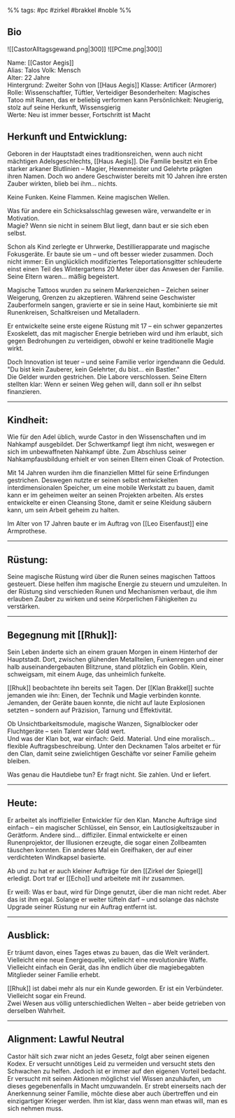 %% tags: #pc #zirkel #brakkel #noble %%

## Bio

![[CastorAlltagsgewand.png|300]] ![[PCme.png|300]] 

Name: [[Castor Aegis]]  
Alias: Talos
Volk: Mensch  
Alter: 22 Jahre  
Hintergrund: Zweiter Sohn von [[Haus Aegis]]
Klasse: Artificer (Armorer)  
Rolle: Wissenschaftler, Tüftler, Verteidiger
Besonderheiten: Magisches Tatoo mit Runen, das er beliebig verformen kann
Persönlichkeit: Neugierig, stolz auf seine Herkunft, Wissensgierig  
Werte: Neu ist immer besser, Fortschritt ist Macht




## Herkunft und Entwicklung:

Geboren in der Hauptstadt eines traditionsreichen, wenn auch nicht mächtigen Adelsgeschlechts, [[Haus Aegis]]. Die Familie besitzt ein Erbe starker arkaner Blutlinien – Magier, Hexenmeister und Gelehrte prägten ihren Namen. Doch wo andere Geschwister bereits mit 10 Jahren ihre ersten Zauber wirkten, blieb bei ihm… nichts.

Keine Funken. Keine Flammen. Keine magischen Wellen.

Was für andere ein Schicksalsschlag gewesen wäre, verwandelte er in Motivation.  
Magie? Wenn sie nicht in seinem Blut liegt, dann baut er sie sich eben selbst.

Schon als Kind zerlegte er Uhrwerke, Destillierapparate und magische Fokusgeräte. Er baute sie um – und oft besser wieder zusammen. Doch nicht immer: Ein unglücklich modifiziertes Teleportationsgitter schleuderte einst einen Teil des Wintergartens 20 Meter über das Anwesen der Familie. Seine Eltern waren… mäßig begeistert.

Magische Tattoos wurden zu seinem Markenzeichen – Zeichen seiner Weigerung, Grenzen zu akzeptieren. Während seine Geschwister Zauberformeln sangen, gravierte er sie in seine Haut, kombinierte sie mit Runenkreisen, Schaltkreisen und Metalladern.

Er entwickelte seine erste eigene Rüstung mit 17 – ein schwer gepanzertes Exoskelett, das mit magischer Energie betrieben wird und ihm erlaubt, sich gegen Bedrohungen zu verteidigen, obwohl er keine traditionelle Magie wirkt.

Doch Innovation ist teuer – und seine Familie verlor irgendwann die Geduld.  
"Du bist kein Zauberer, kein Gelehrter, du bist... ein Bastler."  
Die Gelder wurden gestrichen. Die Labore verschlossen. Seine Eltern stellten klar: Wenn er seinen Weg gehen will, dann soll er ihn selbst finanzieren.

---

## Kindheit:

Wie für den Adel üblich, wurde Castor in den Wissenschaften und im Nahkampf ausgebildet. Der Schwertkampf liegt ihm nicht, weswegen er sich im unbewaffneten Nahkampf übte. Zum Abschluss seiner Nahkampfausbildung erhielt er von seinen Eltern einen Cloak of Protection. 

Mit 14 Jahren wurden ihm die finanziellen Mittel für seine Erfindungen gestrichen. Deswegen nutzte er seinen selbst entwickelten interdimensionalen Speicher, um eine mobile Werkstatt zu bauen, damit kann er im geheimen weiter an seinen Projekten arbeiten. Als erstes entwickelte er einen Cleansing Stone, damit er seine Kleidung säubern kann, um sein Arbeit geheim zu halten.

Im Alter von 17 Jahren baute er im Auftrag von [[Leo Eisenfaust]] eine Armprothese.

---

## Rüstung:

Seine magische Rüstung wird über die Runen seines magischen Tattoos gesteuert. Diese helfen ihm magische Energie zu steuern und umzuleiten. In der Rüstung sind verschieden Runen und Mechanismen verbaut, die ihm erlauben Zauber zu wirken und seine Körperlichen Fähigkeiten zu verstärken.

---

## Begegnung mit [[Rhuk]]:

Sein Leben änderte sich an einem grauen Morgen in einem Hinterhof der Hauptstadt. Dort, zwischen glühenden Metallteilen, Funkenregen und einer halb auseinandergebauten Blitzrune, stand plötzlich ein Goblin. Klein, schweigsam, mit einem Auge, das unheimlich funkelte.

[[Rhuk]] beobachtete ihn bereits seit Tagen. Der  [[Klan Brakkel]] suchte jemanden wie ihn: Einen, der Technik und Magie verbinden konnte. Jemanden, der Geräte bauen konnte, die nicht auf laute Explosionen setzten – sondern auf Präzision, Tarnung und Effektivität.

Ob Unsichtbarkeitsmodule, magische Wanzen, Signalblocker oder Fluchtgeräte – sein Talent war Gold wert.  
Und was der Klan bot, war einfach: Geld. Material. Und eine moralisch… flexible Auftragsbeschreibung. Unter den Decknamen Talos arbeitet er für den Clan, damit seine zwielichtigen Geschäfte vor seiner Familie geheim bleiben.

Was genau die Hautdiebe tun? Er fragt nicht. Sie zahlen. Und er liefert.

---

## Heute:

Er arbeitet als inoffizieller Entwickler für den Klan. Manche Aufträge sind einfach – ein magischer Schlüssel, ein Sensor, ein Lautlosigkeitszauber in Gerätform. Andere sind... diffiziler. Einmal entwickelte er einen Runenprojektor, der Illusionen erzeugte, die sogar einen Zollbeamten täuschen konnten. Ein anderes Mal ein Greifhaken, der auf einer verdichteten Windkapsel basierte.

Ab und zu hat er auch kleiner Aufträge für den [[Zirkel der Spiegel]] erledigt. Dort traf er [[Echo]] und arbeitete mit ihr zusammen. 

Er weiß: Was er baut, wird für Dinge genutzt, über die man nicht redet. Aber das ist ihm egal. Solange er weiter tüfteln darf – und solange das nächste Upgrade seiner Rüstung nur ein Auftrag entfernt ist.

---

## Ausblick:

Er träumt davon, eines Tages etwas zu bauen, das die Welt verändert. Vielleicht eine neue Energiequelle, vielleicht eine revolutionäre Waffe. Vielleicht einfach ein Gerät, das ihn endlich über die magiebegabten Mitglieder seiner Familie erhebt.

[[Rhuk]] ist dabei mehr als nur ein Kunde geworden. Er ist ein Verbündeter. Vielleicht sogar ein Freund.  
Zwei Wesen aus völlig unterschiedlichen Welten – aber beide getrieben von derselben Wahrheit.

---

## Alignment: Lawful Neutral

Castor hält sich zwar nicht an jedes Gesetz, folgt aber seinen eigenen Kodex. Er versucht unnötiges Leid zu vermeiden und versucht stets den Schwachen zu helfen. Jedoch ist er immer auf den eigenen Vorteil bedacht. Er versucht mit seinen Aktionen möglichst viel Wissen anzuhäufen, um dieses gegebenenfalls in Macht umzuwandeln. Er strebt einerseits nach der Anerkennung seiner Familie, möchte diese aber auch übertreffen und ein einzigartiger Krieger werden. Ihm ist klar, dass wenn man etwas will, man es sich nehmen muss.